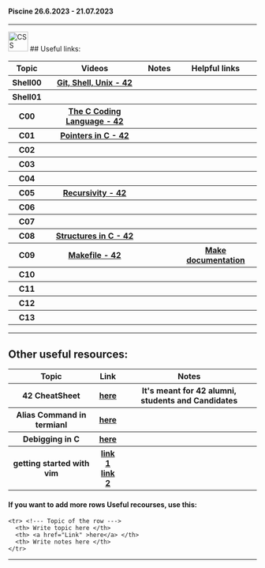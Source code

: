 #### Piscine 26.6.2023 - 21.07.2023
***
<img src=""  title="CSS3" alt="CSS" width="40" height="40"/>
## Useful links:
<div id="useful-links" >
  <table>
    <tr> <!--- Header --->
      <th> Topic </th>
      <th> Videos </th>
      <th> Notes </th>
      <th> Helpful links </th>
    </tr>
    <tr> <!--- Shell00 --->
      <th> Shell00 </th>
      <th><a href="https://www.youtube.com/playlist?list=PLxeKVrYoZO6B64HVamfG1d8Jb2XIrNuRO" target=”blank”>Git, Shell, Unix - 42</a></th>
      <th></th>
      <th></th>
    </tr>
    <tr> <!--- Shell01 --->
      <th> Shell01 </th>
      <th><!---<a href="Link" target=”blank”>Name</a>---></th>
      <th></th>
      <th></th>
    </tr>
    <tr> <!--- C00 --->
      <th> C00 </th>
      <th><a href="https://www.youtube.com/playlist?list=PLxeKVrYoZO6DNJxUBWIiTO-B6X62SMHVo" target=”blank”>The C Coding Language - 42</a></th>
      <th></th>
      <th></th>
    </tr>
    <tr> <!--- C01 --->
      <th> C01 </th>
      <th><a href="https://www.youtube.com/playlist?list=PLxeKVrYoZO6CZlYBPJVZQ_n4AulUhjV4p" target=”blank”>Pointers in C - 42</a></th>
      <th></th>
      <th></th>
    </tr>
    <tr> <!--- C02 --->
      <th> C02 </th>
      <th><!---<a href="Link" target=”blank”>Name</a>---></th>
      <th></th>
      <th></th>
    </tr>
    <tr> <!--- C03 --->
      <th> C03 </th>
      <th><!---<a href="Link" target=”blank”>Name</a>---></th>
      <th></th>
      <th></th>
    </tr>
    <tr> <!--- C04 --->
      <th> C04 </th>
      <th><!---<a href="Link" target=”blank”>Name</a>---></th>
      <th></th>
      <th></th>
    </tr>
    <tr> <!--- C05 --->
      <th> C05 </th>
      <th><a href="https://www.youtube.com/playlist?list=PLxeKVrYoZO6CKf2YJ3uiQN6aSzAeqLYlu" target=”blank”>Recursivity - 42</a></th>
      <th></th>
      <th></th>
    </tr>
    <tr> <!--- C06 --->
      <th> C06 </th>
      <th><!---<a href="Link" target=”blank”>Name</a>---></th>
      <th></th>
      <th></th>
    </tr>
    <tr> <!--- C07 --->
      <th> C07 </th>
      <th><!---<a href="Link" target=”blank”>Name</a>---></th>
      <th></th>
      <th></th>
    </tr>
    <tr> <!--- C08 --->
      <th>  C08  </th>
      <th><a href="https://www.youtube.com/playlist?list=PLxeKVrYoZO6C_4IgEopWvNCYMI1Po3dVY" target=”blank”>Structures in C - 42</a></th>
      <th></th>
      <th></th>
    </tr>
    <tr> <!--- C09 --->
      <th>  C09  </th>
      <th><a href="https://www.youtube.com/watch?v=gtbmNNXcN3s" target=”blank”>Makefile - 42</a></th>
      <th></th>
      <th><a href="https://www.gnu.org/software/make/manual/make.html#Reading" target=”blank”>Make documentation</a></th>
    </tr>
    <tr> <!--- C10 --->
      <th> C10 </th>
      <th><!---<a href="Link" target=”blank”>Name</a>---></th>
      <th></th>
      <th></th>
    </tr>
    <tr> <!--- C11 --->
      <th> C11 </th>
      <th><!---<a href="Link" target=”blank”>Name</a>---></th>
      <th></th>
      <th></th>
    </tr>
    <tr> <!--- C12 --->
      <th> C12 </th>
      <th><!---<a href="Link" target=”blank”>Name</a>---></th>
      <th></th>
      <th></th>
    </tr>
    <tr> <!--- C13 --->
      <th> C13 </th>
      <th><!---<a href="Link" target=”blank”>Name</a>---></th>
      <th></th>
      <th></th>
    </tr>
  </table>
</div>

***
 
## Other useful resources:

<div id="other-resources" >
  <table>
    <tr> <!--- Header --->
      <th> Topic </th>
      <th> Link </th>
      <th> Notes </th>
    </tr>
    <tr> <!--- 42 CheatSheet --->
      <th>42 CheatSheet</th>
      <th><a href="https://github.com/agavrel/42_CheatSheet">here</a></th>
      <th>It's meant for 42 alumni, students and Candidates</th>
    </tr>
    <tr> <!--- Alias --->
      <th>Alias Command in termianl</th>
      <th><a href="https://www.youtube.com/watch?v=iOGqms6BizE">here</a></th>
      <th><!--- Write notes here ---></th>
    </tr>
    <tr> <!--- Debugging --->
      <th>Debigging in C</th>
      <th><a href="https://m.youtube.com/watch?v=ZI6buaVvk8g" target=”blank”>here</a></th>
      <th><!--- Write notes here ---></th>
    </tr>
    <tr> <!--- Topic --->
      <th>getting started with vim</th>
      <th><a href="https://www.youtube.com/watch?v=ggSyF1SVFr4" target=”blank”>link 1</a></br><a href="https://www.youtube.com/watch?v=H3X4cJchnkA" target=”blank”>link 2</a></th>
      <th><!--- Write notes here ---></th>
    </tr>
  </table>
</div>

#### If you want to add more rows Useful recourses, use this:

```
<tr> <!--- Topic of the row --->
  <th> Write topic here </th>
  <th> <a href="Link" >here</a> </th>
  <th> Write notes here </th>
</tr>
```
***



 
